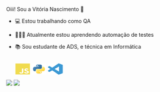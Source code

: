 Oiii! Sou a Vitória Nascimento 👋



- 💻 Estou trabalhando como QA
- 👩🏽‍💻 Atualmente estou aprendendo automação de testes
- 📚 Sou estudante de ADS, e técnica em Informática


  <div style="display: inline_block"><br>
  <img align="center" alt="Vitoria" height="30" width="40" src="https://raw.githubusercontent.com/devicons/devicon/master/icons/javascript/javascript-plain.svg">
  <img align="center" alt="Vitoria-Python" height="30" width="40" src="https://raw.githubusercontent.com/devicons/devicon/master/icons/python/python-original.svg">
  <img align="center" alt="Vitoria-vs" height="30" width="40" src="https://raw.githubusercontent.com/devicons/devicon/master/icons/vscode/vscode-plain.svg">




</div>


  <a href="https://www.linkedin.com/in/vitoria-nascimento-536842205" target="_blank"><img src="https://img.shields.io/badge/-LinkedIn-%230077B5?style=for-the-badge&logo=linkedin&logoColor=white" target="_blank"></a> 
   <a href = "vcnascimento.qa@gmail.com"><img src="https://img.shields.io/badge/-Gmail-%23333?style=for-the-badge&logo=gmail&logoColor=white" target="_blank"></a>
  
</div> 
  
  

  
